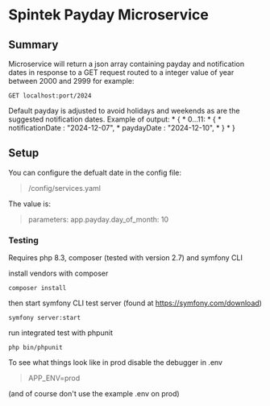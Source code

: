 # Spintek Payday Microservice

## Summary 

Microservice will return a json array containing payday and notification dates
in response to a GET request routed to a integer value of year between 2000 and 2999
for example:
```
GET localhost:port/2024 
```
Default payday is adjusted to avoid holidays and weekends as are the suggested notification dates.
Example of output:
     *     {
     *         0...11:
     *         {
     *             notificationDate : "2024-12-07",
     *             paydayDate : "2024-12-10",
     *         }
     *     }
## Setup

You can configure the defualt date in the config file:

>/config/services.yaml

The value is:
>parameters: app.payday.day_of_month: 10

### Testing
Requires php 8.3, composer (tested with version 2.7) and symfony CLI 

install vendors with composer 

```composer install```

then start symfony CLI test server (found at https://symfony.com/download)

```symfony server:start```

run integrated test with phpunit

```php bin/phpunit```

To see what things look like in prod disable the debugger in .env 

>APP_ENV=prod

(and of course don't use the example .env on prod)
